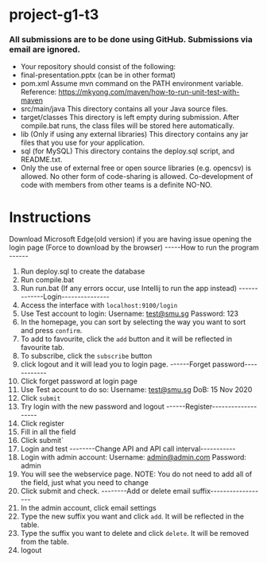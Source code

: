 # project-g1-t3
### All submissions are to be done using GitHub. Submissions via email are ignored.
* Your repository should consist of the following:
* final-presentation.pptx (can be in other format)
* pom.xml Assume mvn command on the PATH environment variable. Reference: https://mkyong.com/maven/how-to-run-unit-test-with-maven
* src/main/java
This directory contains all your Java source files.
* target/classes
This directory is left empty during submission. After compile.bat runs, the class files will be stored here automatically.
* lib (Only if using any external libraries)
This directory contains any jar files that you use for your application.
* sql (for MySQL)
This directory contains the deploy.sql script, and README.txt.
* Only the use of external free or open source libraries (e.g. opencsv) is allowed. No other form of code-sharing is allowed. Co-development of code with members from other teams is a definite NO-NO.

# Instructions
Download Microsoft Edge(old version) if you are having issue opening the login page (Force to download by the browser)
-----How to run the program ------
1. Run deploy.sql to create the database
2. Run compile.bat
3. Run run.bat
(If any errors occur, use Intellij to run the app instead)
-------------Login---------------
4. Access the interface with `localhost:9100/login`
5. Use Test account to login: Username: test@smu.sg Password: 123
6. In the homepage, you can sort by selecting the way you want to sort and press `confirm`.
7. To add to favourite, click the `add` button and it will be reflected in favourite tab.
8. To subscribe, click the `subscribe` button
9. click logout and it will lead you to login page.
------Forget password------------
10. Click forget password at login page
11. Use Test account to do so: Username: test@smu.sg DoB: 15 Nov 2020
12. Click `submit`
13. Try login with the new password and logout
------Register-------------------
14. Click register
15. Fill in all the field
16. Click submit`
17. Login and test
--------Change API and API call interval-----------
18. Login with admin account: Username: admin@admin.com Password: admin
19. You will see the webservice page. NOTE: You do not need to add all of the field, just what you need to change
20. Click submit and check.
--------Add or delete email suffix------------------
21. In the admin account, click email settings
22. Type the new suffix you want and click `add`. It will be reflected in the table.
23. Type the suffix you want to delete and click `delete`. It will be removed from the table.
24. logout